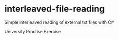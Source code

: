 # interleaved-file-reading
Simple interleaved reading of external txt files with C#

University Practise Exercise
